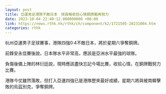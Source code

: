 ```yaml
---
layout: post
title: 亞運男足港隊不敵日本　球員稱收拾心情銅牌戰再努力
date: 2023-10-04 22:40:12.000000000 +08:00
link: https://news.rthk.hk/rthk/ch/component/k2/1721505-20231004.htm
categories: rthk
---
```


杭州亞運男子足球賽事，港隊四強0:4不敵日本，將於星期六爭奪銅牌。

前鋒安永佳賽後說，日本隊水平非常高，應該是亞洲水平最強的球隊。

負傷後備上陣的林衍廷說，現時應該盡快忘記今場比賽，收拾心情，在銅牌戰努力比賽。

港隊今仗雖然落敗，但打入亞運四強已是港隊歷來最好成績，星期六將與被南韓擊敗的烏茲別克，爭奪銅牌。
